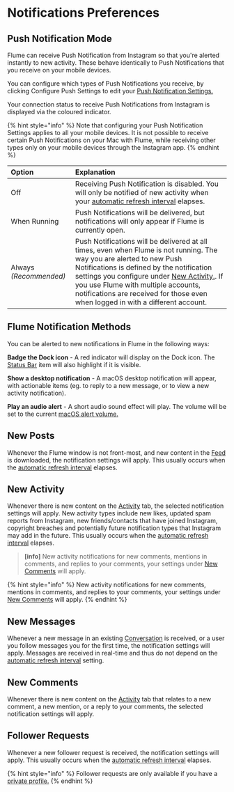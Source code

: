 # Notifications Preferences

## Push Notification Mode

Flume can receive Push Notification from Instagram so that you're alerted instantly to new activity. These behave identically to Push Notifications that you receive on your mobile devices.

You can configure which types of Push Notifications you receive, by clicking Configure Push Settings to edit your [Push Notification Settings.](https://github.com/flumeapp/help.flumeapp.com/tree/1577f0ffdac2f11d862e55096c48747d3c60ea48/views/profile/pushnotifications.html)

Your connection status to receive Push Notifications from Instagram is displayed via the coloured indicator.

{% hint style="info" %}
Note that configuring your Push Notification Settings applies to all your mobile devices. It is not possible to receive certain Push Notifications on your Mac with Flume, while receiving other types only on your mobile devices through the Instagram app.
{% endhint %}

| Option | Explanation |
| :--- | :--- |
| Off | Receiving Push Notification is disabled. You will only be notified of new activity when your [automatic refresh interval](feed/#automatic-refresh-interval) elapses. |
| When Running | Push Notifications will be delivered, but notifications will only appear if Flume is currently open. |
| Always _\(Recommended\)_ | Push Notifications will be delivered at all times, even when Flume is not running. The way you are alerted to new Push Notifications is defined by the notification settings you configure under [New Activity.](notifications.md#new-activity). If you use Flume with multiple accounts, notifications are received for those even when logged in with a different account. |

## Flume Notification Methods

You can be alerted to new notifications in Flume in the following ways:

 **Badge the Dock icon**  - A red indicator will display on the Dock icon. The [Status Bar](general.md#show-icon-in) item will also highlight if it is visible.

 **Show a desktop notification**  - A macOS desktop notification will appear, with actionable items \(eg. to reply to a new message, or to view a new activity notification\).

 **Play an audio alert**  - A short audio sound effect will play. The volume will be set to the current [macOS alert volume.](https://support.apple.com/kb/PH18959)

## New Posts

Whenever the Flume window is not front-most, and new content in the [Feed](../views/feed.md) is downloaded, the notification settings will apply. This usually occurs when the [automatic refresh interval](feed/#automatic-refresh-interval) elapses.

## New Activity

Whenever there is new content on the [Activity](../views/activity.md) tab, the selected notification settings will apply. New activity types include new likes, updated spam reports from Instagram, new friends/contacts that have joined Instagram, copyright breaches and potentially future notification types that Instagram may add in the future. This usually occurs when the [automatic refresh interval](feed/#automatic-refresh-interval) elapses.

> **\[info\]** New activity notifications for new comments, mentions in comments, and replies to your comments, your settings under [New Comments](notifications.md#new-comments) will apply.

{% hint style="info" %}
New activity notifications for new comments, mentions in comments, and replies to your comments, your settings under [New Comments](notifications.md#new-comments) will apply.
{% endhint %}

## New Messages

Whenever a new message in an existing [Conversation](../views/conversations/) is received, or a user you follow messages you for the first time, the notification settings will apply. Messages are received in real-time and thus do not depend on the [automatic refresh interval](feed/#automatic-refresh-interval) setting.

## New Comments

Whenever there is new content on the [Activity](../views/activity.md) tab that relates to a new comment, a new mention, or a reply to your comments, the selected notification settings will apply.

## Follower Requests

Whenever a new follower request is received, the notification settings will apply. This usually occurs when the [automatic refresh interval](feed/#automatic-refresh-interval) elapses.

{% hint style="info" %}
Follower requests are only available if you have a [private profile.](../views/profile/privateprofiles.md)
{% endhint %}

